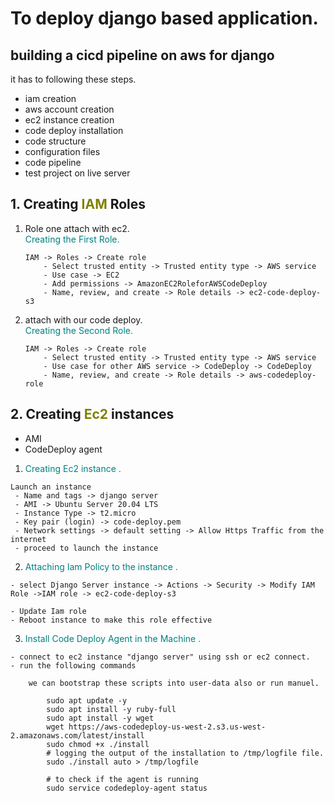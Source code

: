 # To deploy django based application. 
## building a cicd pipeline on aws for django

it has to following these steps. 
- iam creation 
- aws account creation 
- ec2 instance creation 
- code deploy installation 
- code structure 
- configuration files 
- code pipeline 
- test project on live server 


## 1. Creating  <span style="color:olive" >IAM </span>Roles 
1. Role one attach with ec2.
   <br> <span style="color:teal"> Creating the First Role. </span>
    ```
    IAM -> Roles -> Create role
        - Select trusted entity -> Trusted entity type -> AWS service
        - Use case -> EC2
        - Add permissions -> AmazonEC2RoleforAWSCodeDeploy
        - Name, review, and create -> Role details -> ec2-code-deploy-s3
    ```
2. attach with our code deploy.
       <br> <span style="color:teal"> Creating the Second Role. </span>

    ```
    IAM -> Roles -> Create role
        - Select trusted entity -> Trusted entity type -> AWS service
        - Use case for other AWS service -> CodeDeploy -> CodeDeploy
        - Name, review, and create -> Role details -> aws-codedeploy-role
    ```
## 2. Creating  <span style="color:olive" >Ec2 </span>instances 
- AMI
- CodeDeploy agent

1. <span style="color:teal"> Creating Ec2 instance . </span>

```
Launch an instance
 - Name and tags -> django server
 - AMI -> Ubuntu Server 20.04 LTS
 - Instance Type -> t2.micro
 - Key pair (login) -> code-deploy.pem
 - Network settings -> default setting -> Allow Https Traffic from the internet
 - proceed to launch the instance 
```

2. <span style="color:teal"> Attaching Iam Policy to the instance . </span>

```
- select Django Server instance -> Actions -> Security -> Modify IAM Role ->IAM role -> ec2-code-deploy-s3

- Update Iam role
- Reboot instance to make this role effective

```
3. <span style="color:teal"> Install Code Deploy Agent in the Machine . </span>

```
- connect to ec2 instance "django server" using ssh or ec2 connect.
- run the following commands 

    we can bootstrap these scripts into user-data also or run manuel.

        sudo apt update -y 
        sudo apt install -y ruby-full
        sudo apt install -y wget
        wget https://aws-codedeploy-us-west-2.s3.us-west-2.amazonaws.com/latest/install
        sudo chmod +x ./install
        # logging the output of the installation to /tmp/logfile file.
        sudo ./install auto > /tmp/logfile

        # to check if the agent is running 
        sudo service codedeploy-agent status 
```
